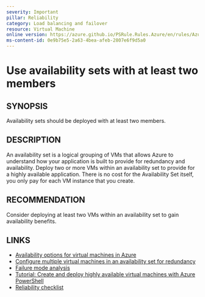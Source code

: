 ```yaml
---
severity: Important
pillar: Reliability
category: Load balancing and failover
resource: Virtual Machine
online version: https://azure.github.io/PSRule.Rules.Azure/en/rules/Azure.VM.ASMinMembers/
ms-content-id: 0e9b75e5-2a63-4bea-afeb-2807e6f9d5a0
---
```


# Use availability sets with at least two members

## SYNOPSIS

Availability sets should be deployed with at least two members.

## DESCRIPTION

An availability set is a logical grouping of VMs that allows Azure to understand how your application is built to provide for redundancy and availability.
Deploy two or more VMs within an availability set to provide for a highly available application.
There is no cost for the Availability Set itself, you only pay for each VM instance that you create.

## RECOMMENDATION

Consider deploying at least two VMs within an availability set to gain availability benefits.

## LINKS

- [Availability options for virtual machines in Azure](https://docs.microsoft.com/azure/virtual-machines/availability)
- [Configure multiple virtual machines in an availability set for redundancy](https://docs.microsoft.com/azure/virtual-machines/manage-availability)
- [Failure mode analysis](https://docs.microsoft.com/azure/architecture/resiliency/failure-mode-analysis#virtual-machine)
- [Tutorial: Create and deploy highly available virtual machines with Azure PowerShell](https://docs.microsoft.com/azure/virtual-machines/windows/tutorial-availability-sets)
- [Reliability checklist](https://docs.microsoft.com/azure/architecture/checklist/resiliency-per-service#virtual-machines)

